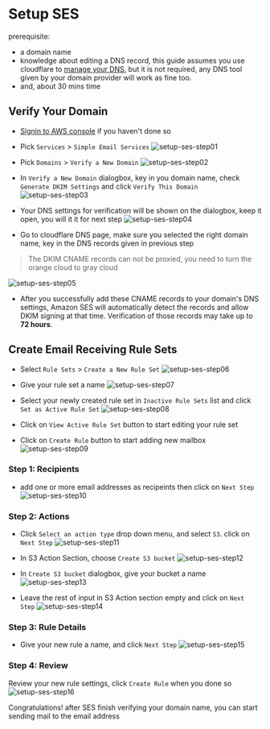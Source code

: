 # Setup SES
prerequisite:
- a domain name
- knowledge about editing a DNS record, this guide assumes you use cloudflare to [manage your DNS](https://support.cloudflare.com/hc/en-us/articles/360019093151-Managing-DNS-records-in-Cloudflare), but it is not required, any DNS tool given by your domain provider will work as fine too.
- and, about 30 mins time

## Verify Your Domain
* [Signin to AWS console](https://console.aws.amazon.com/?nc2=h_m_mc) if you haven't done so

* Pick `Services` > `Simple Email Services`
![setup-ses-step01](img/setup-ses-step01.png)

* Pick `Domains` > `Verify a New Domain`
![setup-ses-step02](img/setup-ses-step02.png)

* In `Verify a New Domain` dialogbox, key in you domain name, check `Generate DKIM Settings` and click `Verify This Domain`
![setup-ses-step03](img/setup-ses-step03.png)

* Your DNS settings for verification will be shown on the dialogbox, keep it open, you will it it for next step
![setup-ses-step04](img/setup-ses-step04.png)

* Go to cloudflare DNS page, make sure you selected the right domain name, key in the DNS records given in previous step
> The DKIM CNAME records can not be proxied, you need to turn the orange cloud to gray cloud

![setup-ses-step05](img/setup-ses-step05.png)

* After you successfully add these CNAME records to your domain's DNS settings, Amazon SES will automatically detect the records and allow DKIM signing at that time. Verification of those records may take up to **72 hours**.

## Create Email Receiving Rule Sets
* Select `Rule Sets` > `Create a New Rule Set`
![setup-ses-step06](img/setup-ses-step06.png)

* Give your rule set a name
![setup-ses-step07](img/setup-ses-step07.png)

* Select your newly created rule set in `Inactive Rule Sets` list and click `Set as Active Rule Set`
![setup-ses-step08](img/setup-ses-step08.png)

* Click on `View Active Rule Set` button to start editing your rule set

* Click on `Create Rule` button to start adding new mailbox
![setup-ses-step09](img/setup-ses-step09.png)

### Step 1: Recipients
* add one or more email addresses as recipeints then click on `Next Step`
![setup-ses-step10](img/setup-ses-step10.png)

### Step 2: Actions
* Click `Select an action type` drop down menu, and select `S3`. click on `Next Step`
![setup-ses-step11](img/setup-ses-step11.png)

* In S3 Action Section, choose `Create S3 bucket`
![setup-ses-step12](img/setup-ses-step12.png)

* In `Create S3 bucket` dialogbox, give your bucket a name
![setup-ses-step13](img/setup-ses-step13.png)

* Leave the rest of input in S3 Action section empty and click on `Next Step`
![setup-ses-step14](img/setup-ses-step14.png)

### Step 3: Rule Details
* Give your new rule a name, and click `Next Step`
![setup-ses-step15](img/setup-ses-step15.png)

### Step 4: Review
Review your new rule settings, click `Create Rule` when you done so
![setup-ses-step16](img/setup-ses-step16.png)

Congratulations! after SES finish verifying your domain name, you can start sending mail to the email address
